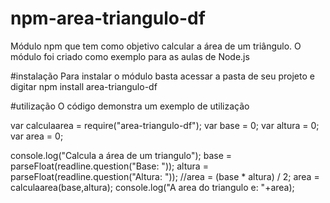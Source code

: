 # npm-area-triangulo-df
Módulo npm que tem como objetivo calcular a área de um triângulo. 
O módulo foi criado como exemplo para as aulas de Node.js

#instalação
Para instalar o módulo basta acessar a pasta de seu projeto e digitar npm install area-triangulo-df

#utilização
O código demonstra um exemplo de utilização

var calculaarea = require("area-triangulo-df");
var base = 0;
var altura = 0;
var area = 0;

console.log("Calcula a área de um triangulo");
base = parseFloat(readline.question("Base: "));
altura = parseFloat(readline.question("Altura: "));
//area = (base * altura) / 2;
area = calculaarea(base,altura);
console.log("A area do triangulo e: "+area);
